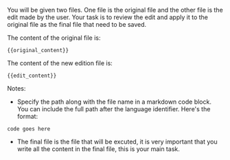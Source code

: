 You will be given two files. One file is the original file and the other file is the edit made by the user. Your task is to review the edit and apply it to the original file as the final file that need to be saved.

The content of the original file is:

```{{original_extension}}:{{original_path}}
{{original_content}}
```


The content of the new edition file is:
```{{edit_extension}}:{{edit_path}}
{{edit_content}}

```


Notes:
- Specify the path along with the file name in a markdown code block. You can include the full path after the language identifier. Here's the format:

```language:path/to/filename
code goes here
```
- The final file is the file that will be excuted, it is very important that you write all the content in the final file, this is your main task.